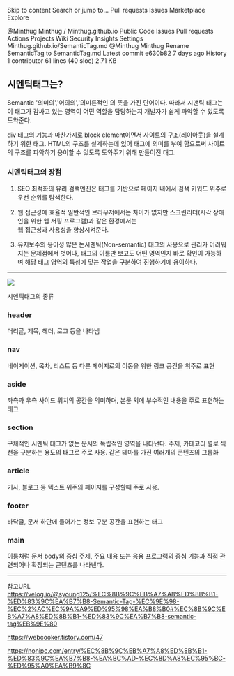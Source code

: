 Skip to content
Search or jump to…
Pull requests
Issues
Marketplace
Explore
 
@Minthug 
Minthug
/
Minthug.github.io
Public
Code
Issues
Pull requests
Actions
Projects
Wiki
Security
Insights
Settings
Minthug.github.io/SemanticTag.md
@Minthug
Minthug Rename SemanticTag to SemanticTag.md
Latest commit e630b82 7 days ago
 History
 1 contributor
61 lines (40 sloc)  2.71 KB
   
## 시멘틱태그는?
Semantic '의미의','어의의','의미론적인'의 뜻을 가진 단어이다.
따라서 시맨틱 태그는 이 태그가 감싸고 있는 영역이 어떤 역할을 담당하는지 
개발자가 쉽게 파악할 수 있도록 도와준다.

div 태그의 기능과 마찬가지로 block element이면서 사이트의 구조(레이아웃)을 
설계하기 위한 태그.
HTML의 구조를 설계하는데 있어 태그에 의미를 부여 함으로써
사이트의 구조를 파악하기 용이할 수 있도록 도와주기 위해 만들어진 태그.

### 시멘틱태그의 장점

1. SEO 최적화의 유리
검색엔진은 태그를 기반으로 페이지 내에서 검색 키워드 위주로 우선 순위를 
탐색한다.

2. 웹 접근성에 효율적
일반적인 브라우저에서는 차이가 없지만 스크린리더(시각 장애인을 위한 웹 
서핑 프로그램)과 같은 환경에서는<br>
웹 접근성과 사용성을 향상시켜준다.

3. 유지보수의 용이성
많은 논시멘틱(Non-semantic) 태그의 사용으로 관리가 어려워지는 문제점에서 
벗어나, 태그의 이름만 보고도 어떤 영역인지 바로 확인이 가능하며
해당 태그 영역의 특성에 맞는 작업을 구분하여 진행하기에 용이하다.


-----------
![](https://velog.velcdn.com/images/minthug94_/post/bba23915-ceab-4afc-842b-0fed9c3abc72/image.png)

시멘틱태그의 종류
 

### header
머리글, 제목, 헤더, 로고 등을 나타냄

### nav 
네이게이션, 목차, 리스트 등 다른 페이지로의 이동을 위한 링크 공간을 위주로 
표현

### aside 
좌측과 우측 사이드 위치의 공간을 의미하며, 
본문 외에 부수적인 내용을 주로 표현하는 태그

### section 
구체적인 시멘틱 태그가 없는 문서의 독립적인 영역을 나타낸다.
주제, 카테고리 별로 섹션을 구분하는 용도의 태그로 주로 사용. 
같은 테마를 가진 여러개의 콘텐츠의 그룹화

### article 
기사, 블로그 등 텍스트 위주의 페이지를 구성할때 주로 사용. 

### footer 
바닥글, 문서 하단에 들어가는 정보 구분 공간을 표현하는 태그

### main 
이름처럼 문서 body의 중심 주제, 주요 내용 또는 응용 프로그램의 중심 기능과 
직접 관련되어나 확장되는 콘텐츠를 나타낸다.


--------

참고URL
https://velog.io/@syoung125/%EC%8B%9C%EB%A7%A8%ED%8B%B1-%ED%83%9C%EA%B7%B8-Semantic-Tag-%EC%9E%98-%EC%2%AC%EC%9A%A9%ED%95%98%EA%B8%B0#%EC%8B%9C%EB%A7%A8%ED%8B%B1-%ED%83%9C%EA%B7%B8-semantic-tag%EB%9E%80

https://webcooker.tistory.com/47

https://nonipc.com/entry/%EC%8B%9C%EB%A7%A8%ED%8B%B1-%ED%83%9C%EA%B7%B8-%EA%BC%AD-%EC%8D%A8%EC%95%BC-%ED%95%A0%EA%B9%8C
